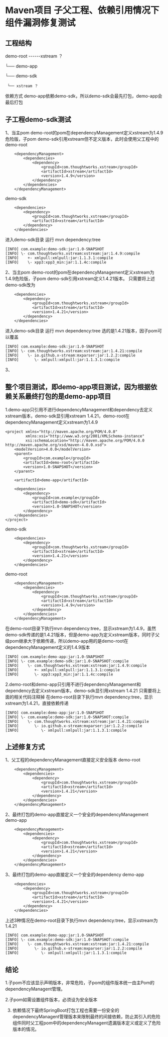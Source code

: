 # Maven项目 子父工程、依赖引用情况下组件漏洞修复测试

## 工程结构

demo-root ------xstream ？

  └── demo-app

  └── demo-sdk

     └── xstream ？

依赖方式
demo-app依赖demo-sdk，所以demo-sdk会最先打包，demo-app会最后打包

## 子工程demo-sdk测试
1、当主pom demo-root的pom在dependencyManagement定义xstream为1.4.9危险版，子pom demo-sdk引用xstream但不定义版本，此时会使用父工程中的
demo-root
```
    <dependencyManagement>
        <dependencies>
            <dependency>
                <groupId>com.thoughtworks.xstream</groupId>
                <artifactId>xstream</artifactId>
                <version>1.4.9</version>
            </dependency>
        </dependencies>
    </dependencyManagement>
```
demo-sdk
```
    <dependencies>
        <dependency>
            <groupId>com.thoughtworks.xstream</groupId>
            <artifactId>xstream</artifactId>
        </dependency>
    </dependencies>
```
进入demo-sdk目录 运行 mvn dependency:tree
```
[INFO] com.example:demo-sdk:jar:1.0-SNAPSHOT
[INFO] \- com.thoughtworks.xstream:xstream:jar:1.4.9:compile
[INFO]    +- xmlpull:xmlpull:jar:1.1.3.1:compile
[INFO]    \- xpp3:xpp3_min:jar:1.1.4c:compile
```
2、当主pom demo-root的pom在dependencyManagement定义xstream为1.4.9危险版，子pom demo-sdk引用xstream定义1.4.21版本。
只需要将上述demo-sdk改为
```
    <dependencies>
        <dependency>
            <groupId>com.thoughtworks.xstream</groupId>
            <artifactId>xstream</artifactId>
            <version>1.4.21</version>
        </dependency>
    </dependencies>
```
进入demo-sdk目录 运行 mvn dependency:tree 选的是1.4.21版本，因子pom可以覆盖
```
[INFO] com.example:demo-sdk:jar:1.0-SNAPSHOT
[INFO] \- com.thoughtworks.xstream:xstream:jar:1.4.21:compile
[INFO]    \- io.github.x-stream:mxparser:jar:1.2.2:compile
[INFO]       \- xmlpull:xmlpull:jar:1.1.3.1:compile
```
3、
## 整个项目测试，即demo-app项目测试，因为根据依赖关系最终打包的是demo-app项目
1.demo-app只引用不进行dependencyManagement和dependency去定义xstream版本，demo-sdk显引用xstream 1.4.21，demo-root在dependencyManagement定义xstream为1.4.9
```
<project xmlns="http://maven.apache.org/POM/4.0.0"
         xmlns:xsi="http://www.w3.org/2001/XMLSchema-instance"
         xsi:schemaLocation="http://maven.apache.org/POM/4.0.0 http://maven.apache.org/xsd/maven-4.0.0.xsd">
    <modelVersion>4.0.0</modelVersion>
    <parent>
        <groupId>com.example</groupId>
        <artifactId>demo-root</artifactId>
        <version>1.0-SNAPSHOT</version>
    </parent>

    <artifactId>demo-app</artifactId>

    <dependencies>
        <dependency>
            <groupId>com.example</groupId>
            <artifactId>demo-sdk</artifactId>
            <version>1.0-SNAPSHOT</version>
        </dependency>
    </dependencies>
</project>
```
demo-sdk
```
    <dependencies>
        <dependency>
            <groupId>com.thoughtworks.xstream</groupId>
            <artifactId>xstream</artifactId>
            <version>1.4.21</version>
        </dependency>
    </dependencies>
```
demo-root
```
    <dependencyManagement>
        <dependencies>
            <dependency>
                <groupId>com.thoughtworks.xstream</groupId>
                <artifactId>xstream</artifactId>
                <version>1.4.9</version>
            </dependency>
        </dependencies>
    </dependencyManagement>
```
在demo-root目录下执行mvn dependency:tree，显示xstream为1.4.9，虽然demo-sdk传递的是1.4.21版本，但是demo-app为定义xstream版本，同时子父级pom继承大于依赖传递，所以demo-app用的是demo-root在dependencyManagement定义的1.4.9版本
```
[INFO] com.example:demo-app:jar:1.0-SNAPSHOT
[INFO] \- com.example:demo-sdk:jar:1.0-SNAPSHOT:compile
[INFO]    \- com.thoughtworks.xstream:xstream:jar:1.4.9:compile
[INFO]       +- xmlpull:xmlpull:jar:1.1.3.1:compile
[INFO]       \- xpp3:xpp3_min:jar:1.1.4c:compile
```
2.demo-root和demo-app只引用不进行dependencyManagement和dependency去定义xstream版本，demo-sdk显引用xstream 1.4.21
只需要将上面的<dependencyManagement>相关代码注释掉
在demo-root目录下执行mvn dependency:tree，显示xstream为1.4.21，直接依赖传递
```
[INFO] com.example:demo-app:jar:1.0-SNAPSHOT
[INFO] \- com.example:demo-sdk:jar:1.0-SNAPSHOT:compile
[INFO]    \- com.thoughtworks.xstream:xstream:jar:1.4.21:compile
[INFO]       \- io.github.x-stream:mxparser:jar:1.2.2:compile
[INFO]          \- xmlpull:xmlpull:jar:1.1.3.1:compile
```
## 上述修复方式
1、父工程的dependencyManagement直接定义安全版本
demo-root
```
    <dependencyManagement>
        <dependencies>
            <dependency>
                <groupId>com.thoughtworks.xstream</groupId>
                <artifactId>xstream</artifactId>
                <version>1.4.21</version>
            </dependency>
        </dependencies>
    </dependencyManagement>
```
2、最终打包的demo-app直接定义一个安全的dependencyManagement
demo-app
```
    <dependencyManagement>
        <dependencies>
            <dependency>
                <groupId>com.thoughtworks.xstream</groupId>
                <artifactId>xstream</artifactId>
                <version>1.4.21</version>
            </dependency>
        </dependencies>
    </dependencyManagement>
```
3、最终打包的demo-app直接定义一个安全的dependency
demo-app
```
    <dependencies>
        <dependency>
            <groupId>com.thoughtworks.xstream</groupId>
            <artifactId>xstream</artifactId>
            <version>1.4.21</version>
        </dependency>
    </dependencies>
```
上述3种情况在demo-root目录下执行mvn dependency:tree，显示xstream为1.4.21
```
[INFO] com.example:demo-app:jar:1.0-SNAPSHOT
[INFO] \- com.example:demo-sdk:jar:1.0-SNAPSHOT:compile
[INFO]    \- com.thoughtworks.xstream:xstream:jar:1.4.21:compile
[INFO]       \- io.github.x-stream:mxparser:jar:1.2.2:compile
[INFO]          \- xmlpull:xmlpull:jar:1.1.3.1:compile
```
## 结论
1.子pom不应该显示声明版本，非常危险，子pom的组件版本统一由主Pom的dependencyManagent管理。

2.子pom如需设置组件版本，必须设为安全版本

3. 依赖情况下最终SpringBoot打包工程也需要一份安全的dependencyManagent管理版本来限制最终的间接依赖，防止其引入的危险组件同时父工程pom中的dependencyManagent遗漏版本定义或定义了危险版本的情况。
